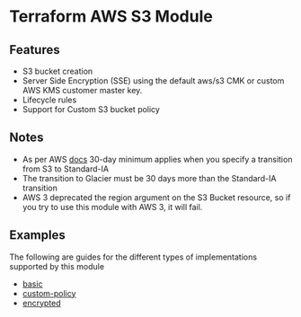 # Terraform AWS S3 Module

## Features

- S3 bucket creation
- Server Side Encryption (SSE) using the default aws/s3 CMK or custom AWS KMS
  customer master key.
- Lifecycle rules
- Support for Custom S3 bucket policy

## Notes
- As per AWS [docs](https://docs.aws.amazon.com/AmazonS3/latest/userguide/lifecycle-transition-general-considerations.html)
  30-day minimum applies when you specify a transition from S3 to Standard-IA  
- The transition to Glacier must be 30 days more than the Standard-IA
  transition
- AWS 3 deprecated the region argument on the S3 Bucket resource, so if you try
  to use this module with AWS 3, it will fail.
## Examples

The following are guides for the different types of implementations supported by this module

- [basic](https://github.com/0xMH/terraform-s3/tree/master/examples/basic)
- [custom-policy](https://github.com/0xMH/terraform-s3/tree/master/examples/custom-policy)
- [encrypted](https://github.com/0xMH/terraform-s3/tree/master/examples/encrypted)
